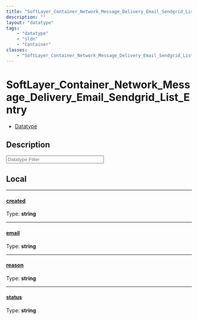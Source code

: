 ```yaml
---
title: "SoftLayer_Container_Network_Message_Delivery_Email_Sendgrid_List_Entry"
description: ""
layout: "datatype"
tags:
    - "datatype"
    - "sldn"
    - "Container"
classes:
    - "SoftLayer_Container_Network_Message_Delivery_Email_Sendgrid_List_Entry"
---
```


# SoftLayer_Container_Network_Message_Delivery_Email_Sendgrid_List_Entry
<div id='service-datatype'>
    <ul id='sldn-reference-tabs'>
        <li id='datatype'> <a href='/reference/datatypes/SoftLayer_Container_Network_Message_Delivery_Email_Sendgrid_List_Entry' >Datatype</a></li>
    </ul>
</div>

## Description 








<!-- Filer BEGIN -->
<div class="view-filters">
        <div class="clearfix">
            <div class="search-input-box">
                <input placeholder="Datatype Filter" onkeyup="titleSearch(inputId='prop-input', divId='properties', elementClass='prop-row')" 
                    type="text" id="prop-input" value="" size="30" maxlength="128" class="form-text">
            </div>
        </div>
</div>
<!-- Filer END -->

<div id="properties" class="content">
<div id="localProperties" class="prop-content" >

## Local
<div class="prop-row">

-----
[created]: #created
#### [created]
  
<span class="type-label">Type: </span>**string**  



</div>
<div class="prop-row">

-----
[email]: #email
#### [email]
  
<span class="type-label">Type: </span>**string**  



</div>
<div class="prop-row">

-----
[reason]: #reason
#### [reason]
  
<span class="type-label">Type: </span>**string**  



</div>
<div class="prop-row">

-----
[status]: #status
#### [status]
  
<span class="type-label">Type: </span>**string**  



</div>
</div>
<!-- LOCAL PROPERTY END -->

</div>


